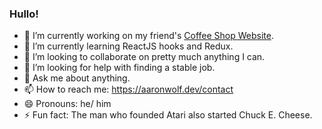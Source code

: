 ### Hullo! 

- 🔭 I’m currently working on my friend's [Coffee Shop Website](https://github.com/wolf-math/coffeeshop).
- 🌱 I’m currently learning ReactJS hooks and Redux.
- 👯 I’m looking to collaborate on pretty much anything I can.
- 🤔 I’m looking for help with finding a stable job.
- 💬 Ask me about anything.
- 📫 How to reach me: https://aaronwolf.dev/contact
- 😄 Pronouns: he/ him
- ⚡ Fun fact: The man who founded Atari also started Chuck E. Cheese.
